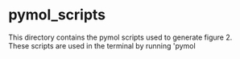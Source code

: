 # pymol_scripts #
This directory contains the pymol scripts used to generate figure 2. \
These scripts are used in the terminal by running 'pymol <script>' from this directory
